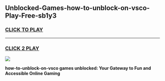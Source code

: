 
## Unblocked-Games-how-to-unblock-on-vsco-Play-Free-sb1y3
<h3>
<a href="https://premium76.site?title=how-to-unblock-on-vsco&ref=23A">CLICK TO PLAY</a></h3>
<hr>

<h3>
<a href="https://premium76.site?title=how-to-unblock-on-vsco&ref=23A">CLICK 2 PLAY</a>
  
</h3>

<a href="https://premium76.site?title=how-to-unblock-on-vsco&ref=23A"><img src="https://clearcache.store/games.png"></a>


**how-to-unblock-on-vsco games unblocked: Your Gateway to Fun and Accessible Online Gaming**
